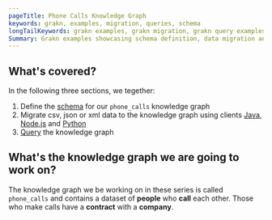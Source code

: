 ```yaml
---
pageTitle: Phone Calls Knowledge Graph
keywords: grakn, examples, migration, queries, schema
longTailKeywords: grakn examples, grakn migration, grakn query examples, grakn schema example
Summary: Grakn examples showcasing schema definition, data migration and retrieval queries
---
```


## What's covered?

In the following three sections, we tegether:

1. Define the [schema](../08-examples/01-phone-calls-schema.md) for our `phone_calls` knowledge graph
2. Migrate csv, json or xml data to the knowledge graph using clients [Java](../08-examples/02-phone-calls-migration-java.md), [Node.js](../08-examples/03-phone-calls-migration-nodejs.md) and [Python](../08-examples/04-phone-calls-migration-python.md)
3. [Query](../08-examples/05-phone-calls-queries.md) the knowledge graph

## What's the knowledge graph we are going to work on?

The knowledge graph we be working on in these series is called `phone_calls` and contains a dataset of **people** who **call** each other. Those who make calls have a **contract** with a **company**.
